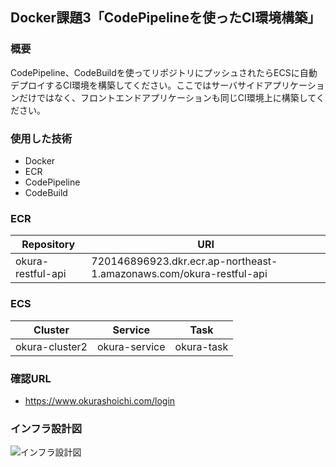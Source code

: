 ## Docker課題3「CodePipelineを使ったCI環境構築」
 

### 概要  

CodePipeline、CodeBuildを使ってリポジトリにプッシュされたらECSに自動デプロイするCI環境を構築してください。ここではサーバサイドアプリケーションだけではなく、フロントエンドアプリケーションも同じCI環境上に構築してください。


### 使用した技術  

- Docker 
- ECR
- CodePipeline
- CodeBuild

### ECR  


|Repository|URI|
|----------------|---------------------|
|okura-restful-api | 720146896923.dkr.ecr.ap-northeast-1.amazonaws.com/okura-restful-api     |



### ECS  


|Cluster|Service|Task|
|--------------------|------------------|--------------------|
|okura-cluster2  |okura-service   |okura-task    |

### 確認URL  
 - https://www.okurashoichi.com/login

### インフラ設計図  
![インフラ設計図](https://bitbucket.org/teamlabengineering/okura-restful-api/raw/8bdc365d089db13ee315d05426a36580e670d009/document/%E3%82%A4%E3%83%B3%E3%83%95%E3%83%A9%E8%A8%AD%E8%A8%88%E5%9B%B3.png)
